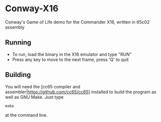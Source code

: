 # Conway-X16
Conway's Game of Life demo for the Commander X16, written in 65c02 assembly

## Running

* To run, load the binary in the X16 emulator and type "RUN"
* Press any key to move to the next frame, press 'Q' to quit

## Building

You will need the [cc65 compiler and assembler|https://github.com/cc65/cc65] installed to build the program as well as GNU Make. Just type
```
make
```
at the command line.
